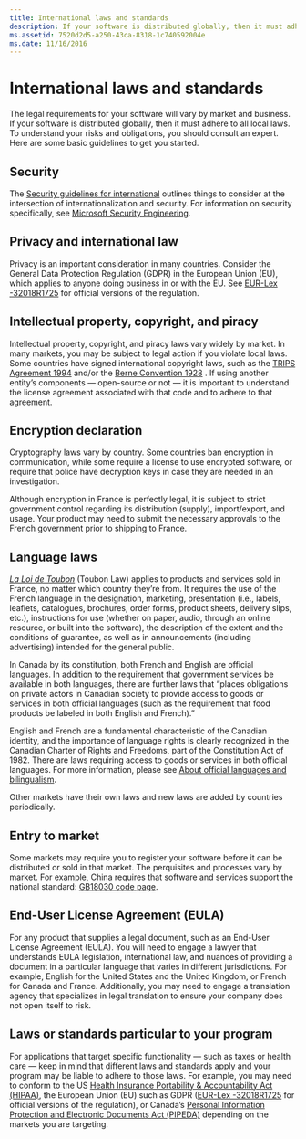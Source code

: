 ```yaml
---
title: International laws and standards
description: If your software is distributed globally, then it must adhere to all local laws. To understand your risks and obligations, you should consult an expert. Below are some basic guidelines to get you started.
ms.assetid: 7520d2d5-a250-43ca-8318-1c740592004e
ms.date: 11/16/2016
---
```


# International laws and standards

The legal requirements for your software will vary by market and business.
If your software is distributed globally, then it must adhere to all local laws.
To understand your risks and obligations, you should consult an expert.
Here are some basic guidelines to get you started.

## Security

The [Security guidelines for international](security-guidelines.md) outlines things to consider at the intersection of internationalization and security.
For information on security specifically, see [Microsoft Security Engineering](https://www.microsoft.com/en-us/securityengineering).

## Privacy and international law

Privacy is an important consideration in many countries. Consider the General Data Protection Regulation (GDPR) in the European Union (EU), which applies to anyone doing business in or with the EU. See [EUR-Lex -32018R1725](https://eur-lex.europa.eu/legal-content/TXT/?uri=CELEX:32018R1725) for official versions of the regulation.

## Intellectual property, copyright, and piracy

Intellectual property, copyright, and piracy laws vary widely by market.
In many markets, you may be subject to legal action if you violate local laws.
Some countries have signed international copyright laws, such as the [TRIPS Agreement 1994](https://en.wikipedia.org/wiki/Agreement_on_Trade-Related_Aspects_of_Intellectual_Property_Rights "Agreement on Trade-Related Aspects of Intellectual Property Rights") and/or the [Berne Convention 1928](https://en.wikipedia.org/wiki/Berne_Convention_for_the_Protection_of_Literary_and_Artistic_Works "Berne Convention for the Protection of Literary and Artistic Works") .
If using another entity’s components — open-source or not — it is important to understand the license agreement associated with that code and to adhere to that agreement.

## Encryption declaration

Cryptography laws vary by country.
Some countries ban encryption in communication, while some require a license to use encrypted software, or require that police have decryption keys in case they are needed in an investigation.

Although encryption in France is perfectly legal, it is subject to strict government control regarding its distribution (supply), import/export, and usage.
Your product may need to submit the necessary approvals to the French government prior to shipping to France.

## Language laws

[*La Loi de Toubon*](https://en.wikipedia.org/wiki/Toubon_Law) (Toubon Law) applies to products and services sold in France, no matter which country they’re from.
It requires the use of the French language in the designation, marketing, presentation (i.e., labels, leaflets, catalogues, brochures, order forms, product sheets, delivery slips, etc.),
instructions for use (whether on paper, audio, through an online resource, or built into the software),
the description of the extent and the conditions of guarantee,
as well as in announcements (including advertising) intended for the general public.

In Canada by its constitution, both French and English are official languages. In addition to the requirement that government services be available in both languages, there are further laws that “places obligations on private actors in Canadian society to provide access to goods or services in both official languages (such as the requirement that food products be labeled in both English and French).”

English and French are a fundamental characteristic of the Canadian identity, and the importance of language rights is clearly recognized in the Canadian Charter of Rights and Freedoms, part of the Constitution Act of 1982.
There are laws requiring access to goods or services in both official languages.
For more information, please see [About official languages and bilingualism](https://www.canada.ca/en/canadian-heritage/services/official-languages-bilingualism/about.html).

Other markets have their own laws and new laws are added by countries periodically.

## Entry to market

Some markets may require you to register your software before it can be distributed or sold in that market.
The perquisites and processes vary by market.
For example, China requires that software and services support the national standard:  [GB18030 code page](https://en.wikipedia.org/wiki/GB_18030).

## End-User License Agreement (EULA)

For any product that supplies a legal document, such as an End-User License Agreement (EULA).
You will need to engage a lawyer that understands EULA legislation, international law, and nuances of providing a document in a particular language that varies in different jurisdictions.
For example, English for the United States and the United Kingdom, or French for Canada and France.
Additionally, you may need to engage a translation agency that specializes in legal translation to ensure your company does not open itself to risk.

## Laws or standards particular to your program

For applications that target specific functionality — such as taxes or health care — keep in mind that different laws and standards apply and your program may be liable to adhere to those laws.
For example, you may need to conform to the US [Health Insurance Portability & Accountability Act (HIPAA)](https://en.wikipedia.org/wiki/Health_Insurance_Portability_and_Accountability_Act), the European Union (EU) such as GDPR ([EUR-Lex -32018R1725](https://eur-lex.europa.eu/legal-content/TXT/?uri=CELEX:32018R1725) for official versions of the regulation), or Canada’s [Personal Information Protection and Electronic Documents Act (PIPEDA)](https://en.wikipedia.org/wiki/Personal_Information_Protection_and_Electronic_Documents_Act) depending on the markets you are targeting.
